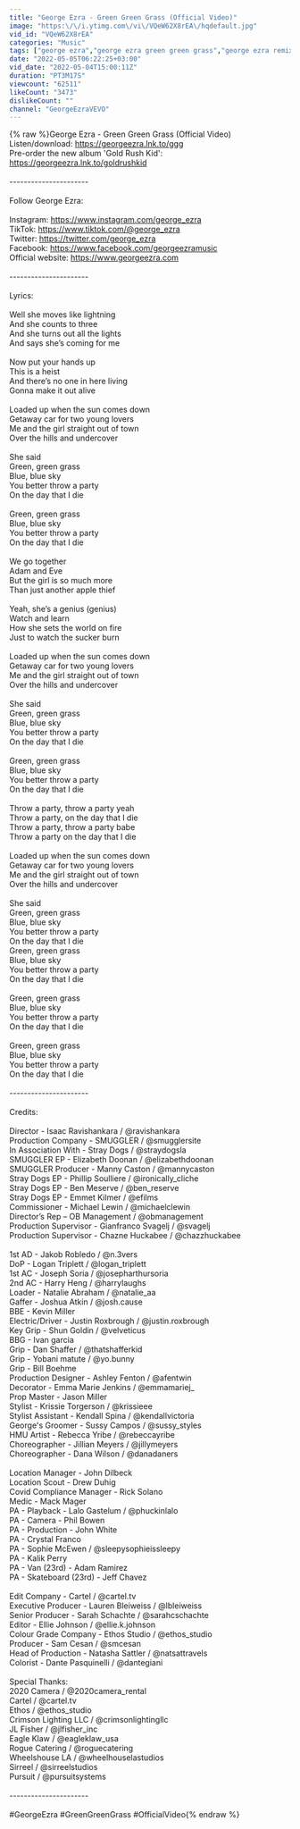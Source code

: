 ```yaml
---
title: "George Ezra - Green Green Grass (Official Video)"
image: "https:\/\/i.ytimg.com\/vi\/VQeW62X8rEA\/hqdefault.jpg"
vid_id: "VQeW62X8rEA"
categories: "Music"
tags: ["george ezra","george ezra green green grass","george ezra remix"]
date: "2022-05-05T06:22:25+03:00"
vid_date: "2022-05-04T15:00:11Z"
duration: "PT3M17S"
viewcount: "62511"
likeCount: "3473"
dislikeCount: ""
channel: "GeorgeEzraVEVO"
---
```

{% raw %}George Ezra - Green Green Grass (Official Video)<br />Listen/download: <a rel="nofollow" target="blank" href="https://georgeezra.lnk.to/ggg">https://georgeezra.lnk.to/ggg</a><br />Pre-order the new album 'Gold Rush Kid': <a rel="nofollow" target="blank" href="https://georgeezra.lnk.to/goldrushkid">https://georgeezra.lnk.to/goldrushkid</a><br /><br />----------------------<br /><br />Follow George Ezra: <br /><br />Instagram: <a rel="nofollow" target="blank" href="https://www.instagram.com/george_ezra">https://www.instagram.com/george_ezra</a> <br />TikTok: <a rel="nofollow" target="blank" href="https://www.tiktok.com/@george_ezra">https://www.tiktok.com/@george_ezra</a><br />Twitter: <a rel="nofollow" target="blank" href="https://twitter.com/george_ezra">https://twitter.com/george_ezra</a> <br />Facebook: <a rel="nofollow" target="blank" href="https://www.facebook.com/georgeezramusic">https://www.facebook.com/georgeezramusic</a> <br />Official website: <a rel="nofollow" target="blank" href="https://www.georgeezra.com">https://www.georgeezra.com</a><br /><br />----------------------<br /><br />Lyrics:<br /><br />Well she moves like lightning <br />And she counts to three <br />And she turns out all the lights<br />And says she’s coming for me <br /><br />Now put your hands up <br />This is a heist <br />And there’s no one in here living <br />Gonna make it out alive <br /><br />Loaded up when the sun comes down <br />Getaway car for two young lovers <br />Me and the girl straight out of town <br />Over the hills and undercover <br /><br />She said <br />Green, green grass<br />Blue, blue sky <br />You better throw a party<br />On the day that I die<br /><br />Green, green grass<br />Blue, blue sky <br />You better throw a party<br />On the day that I die<br /><br />We go together <br />Adam and Eve<br />But the girl is so much more<br />Than just another apple thief <br /><br />Yeah, she’s a genius (genius) <br />Watch and learn <br />How she sets the world on fire <br />Just to watch the sucker burn <br /><br />Loaded up when the sun comes down <br />Getaway car for two young lovers <br />Me and the girl straight out of town <br />Over the hills and undercover <br /><br />She said <br />Green, green grass<br />Blue, blue sky <br />You better throw a party<br />On the day that I die<br /><br />Green, green grass<br />Blue, blue sky <br />You better throw a party<br />On the day that I die<br /><br />Throw a party, throw a party yeah <br />Throw a party, on the day that I die <br />Throw a party, throw a party babe<br />Throw a party on the day that I die <br /><br />Loaded up when the sun comes down <br />Getaway car for two young lovers <br />Me and the girl straight out of town <br />Over the hills and undercover <br /><br />She said <br />Green, green grass<br />Blue, blue sky <br />You better throw a party<br />On the day that I die<br />Green, green grass<br />Blue, blue sky <br />You better throw a party<br />On the day that I die<br /><br />Green, green grass<br />Blue, blue sky <br />You better throw a party<br />On the day that I die<br /><br />Green, green grass<br />Blue, blue sky <br />You better throw a party<br />On the day that I die<br /><br />----------------------<br /><br />Credits:<br /><br />Director - Isaac Ravishankara / @ravishankara<br />Production Company - SMUGGLER / @smugglersite<br />In Association With - Stray Dogs / @straydogsla<br />SMUGGLER EP - Elizabeth Doonan / @elizabethdoonan<br />SMUGGLER Producer - Manny Caston / @mannycaston<br />Stray Dogs EP - Phillip Soulliere / @ironically_cliche<br />Stray Dogs EP - Ben Meserve / @ben_reserve<br />Stray Dogs EP - Emmet Kilmer / @efilms<br />Commissioner - Michael Lewin / @michaelclewin<br />Director’s Rep – OB Management / @obmanagement <br />Production Supervisor - Gianfranco Svagelj / @svagelj<br />Production Supervisor - Chazne Huckabee / @chazzhuckabee<br /> <br />1st AD - Jakob Robledo / @n.3vers<br />DoP - Logan Triplett / @logan_triplett<br />1st AC - Joseph Soria / @josepharthursoria<br />2nd AC - Harry Heng / @harrylaughs<br />Loader - Natalie Abraham / @natalie_aa<br />Gaffer - Joshua Atkin / @josh.cause<br />BBE - Kevin Miller<br />Electric/Driver - Justin Roxbrough / @justin.roxbrough<br />Key Grip - Shun Goldin / @velveticus<br />BBG - Ivan garcia <br />Grip - Dan Shaffer / @thatshafferkid<br />Grip -  Yobani matute / @yo.bunny<br />Grip - Bill Boehme<br />Production Designer - Ashley Fenton / @afentwin<br />Decorator - Emma Marie Jenkins / @emmamariej_<br />Prop Master - Jason Miller<br />Stylist - Krissie Torgerson / @krissieee<br />Stylist Assistant - Kendall Spina / @kendallvictoria<br />George's Groomer - Sussy Campos / @sussy_styles<br />HMU Artist - Rebecca Yribe / @rebeccayribe<br />Choreographer - Jillian Meyers / @jillymeyers<br />Choreographer - Dana Wilson / @danadaners<br /> <br />Location Manager - John Dilbeck<br />Location Scout - Drew Duhig<br />Covid Compliance Manager - Rick Solano<br />Medic - Mack Mager<br />PA - Playback - Lalo Gastelum / @phuckinlalo<br />PA - Camera - Phil Bowen<br />PA - Production - John White<br />PA - Crystal Franco<br />PA - Sophie McEwen / @sleepysophieissleepy<br />PA - Kalik Perry<br />PA - Van (23rd) - Adam Ramirez <br />PA - Skateboard (23rd) - Jeff Chavez <br /> <br />Edit Company - Cartel / @cartel.tv<br />Executive Producer - Lauren Bleiweiss / @lbleiweiss<br />Senior Producer - Sarah Schachte / @sarahcschachte<br />Editor - Ellie Johnson / @ellie.k.johnson<br />Colour Grade Company - Ethos Studio / @ethos_studio<br />Producer - Sam Cesan / @smcesan<br />Head of Production - Natasha Sattler / @natsattravels<br />Colorist - Dante Pasquinelli / @dantegiani<br /> <br />Special Thanks:<br />2020 Camera / @2020camera_rental<br />Cartel / @cartel.tv<br />Ethos / @ethos_studio<br />Crimson Lighting LLC / @crimsonlightingllc<br />JL Fisher / @jlfisher_inc<br />Eagle Klaw / @eagleklaw_usa<br />Rogue Catering / @roguecatering<br />Wheelshouse LA / @wheelhouselastudios<br />Sirreel / @sirreelstudios<br />Pursuit / @pursuitsystems<br /><br />----------------------<br /><br />#GeorgeEzra #GreenGreenGrass #OfficialVideo{% endraw %}
